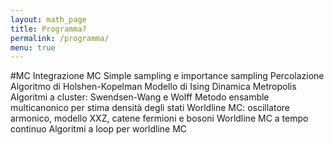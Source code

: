 ```yaml
---
layout: math_page
title: Programma?
permalink: /programma/
menu: true
---
```


#MC
Integrazione MC
Simple sampling e importance sampling
Percolazione
Algoritmo di Holshen-Kopelman
Modello di Ising
Dinamica Metropolis
Algoritmi a cluster: Swendsen-Wang e Wolff
Metodo ensamble multicanonico per stima densità degli stati
Worldline MC: oscillatore armonico, modello XXZ, catene fermioni e bosoni
Worldline MC a tempo continuo
Algoritmi a loop per worldline MC

